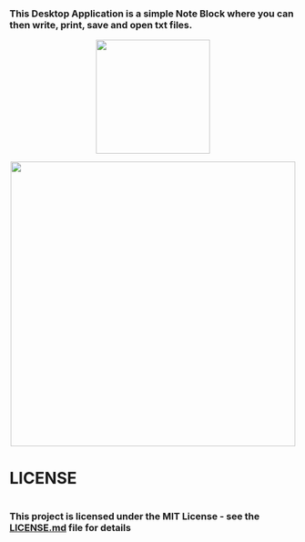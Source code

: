 <h3>
  This Desktop Application is a simple Note Block where you can then write, print, save and open txt files.
</h3>
<p align="center">
  <img src="https://user-images.githubusercontent.com/52591976/79505795-3809a680-8035-11ea-9966-0f9fe8d5afc6.png"width =200/>
</p>

<p align="center">
  <img src="https://user-images.githubusercontent.com/52591976/79784606-cab28a00-8342-11ea-9733-dbd32bafc4bd.png"width =500/>
</p>
<div>
<h1> LICENSE <h1/>

<h3> This project is licensed under the MIT License - see the <a href="https://github.com/BlueButterflies/Note/blob/master/LICENSE">LICENSE.md<a/> file for details <h3/>
<div/>
